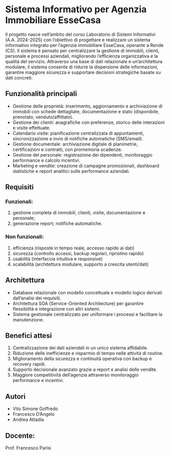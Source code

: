 # Sistema Informativo per Agenzia Immobiliare EsseCasa


Il progetto nasce nell’ambito del corso Laboratorio di Sistemi Informativi (A.A. 2024-2025) con l’obiettivo di progettare e realizzare un sistema informativo integrato per l’agenzia immobiliare EsseCasa, operante a Rende (CS).
Il sistema è pensato per centralizzare la gestione di immobili, clienti, personale e processi aziendali, migliorando l’efficienza organizzativa e la qualità del servizio.
Attraverso una base di dati relazionale e un’architettura modulare, il sistema consente di ridurre la dispersione delle informazioni, garantire maggiore sicurezza e supportare decisioni strategiche basate su dati concreti.

## Funzionalità principali

- Gestione delle proprietà: inserimento, aggiornamento e archiviazione di immobili con schede dettagliate, documentazione e stato (disponibile, prenotato, venduto/affittato).
- Gestione dei clienti: anagrafiche con preferenze, storico delle interazioni e visite effettuate.
- Calendario visite: pianificazione centralizzata di appuntamenti, sincronizzazione e invio di notifiche automatiche (SMS/email).
- Gestione documentale: archiviazione digitale di planimetrie, certificazioni e contratti, con promemoria scadenze.
- Gestione del personale: registrazione dei dipendenti, monitoraggio performance e calcolo incentivi.
- Marketing e vendite: creazione di campagne promozionali, dashboard statistiche e report analitici sulle performance aziendali.

## Requisiti
### Funzionali: 
1. gestione completa di immobili, clienti, visite, documentazione e personale;
2. generazione report; notifiche automatiche.

### Non funzionali:
1. efficienza (risposte in tempo reale, accesso rapido ai dati)
2. sicurezza (controllo accessi, backup regolari, ripristino rapido)
3. usabilità (interfaccia intuitiva e responsive)
4. scalabilità (architettura modulare, supporto a crescita utenti/dati)

## Architettura
- Database relazionale con modello concettuale e modello logico derivati dall’analisi dei requisiti.
- Architettura SOA (Service-Oriented Architecture) per garantire flessibilità e integrazione con altri sistemi.
- Sistema gestionale centralizzato per uniformare i processi e facilitare la manutenzione.

## Benefici attesi
1. Centralizzazione dei dati aziendali in un unico sistema affidabile.
2. Riduzione delle inefficienze e risparmio di tempo nelle attività di routine.
3. Miglioramento della sicurezza e continuità operativa con backup e recovery rapidi.
4. Supporto decisionale avanzato grazie a report e analisi delle vendite.
5. Maggiore competitività dell’agenzia attraverso monitoraggio performance e incentivi.

## Autori
- Vito Simone Goffredo 
- Francesco D’Angelo 
- Andrea Attadia 

## Docente: 
Prof. Francesco Parisi
